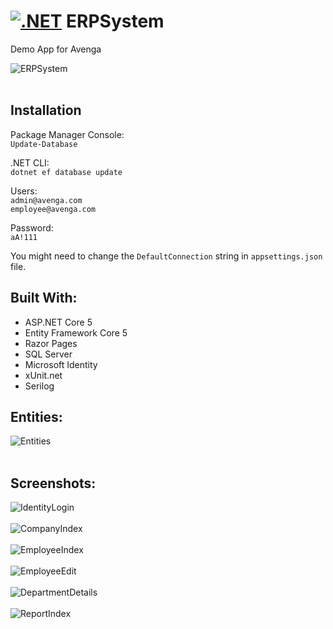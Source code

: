 ﻿[![.NET](https://github.com/gform/ERPSystem/actions/workflows/dotnet.yml/badge.svg)](https://github.com/gform/ERPSystem/actions/workflows/dotnet.yml)
ERPSystem<br />
=========
Demo App for Avenga<br />

![ERPSystem](ERPSystem/wwwroot/images/avenga-erp-logo.png)<br /><br />

Installation<br />
----------------------

Package Manager Console:<br />
`Update-Database`<br />

.NET CLI:<br />
`dotnet ef database update`<br />

Users:<br />
`admin@avenga.com`<br />
`employee@avenga.com`<br />

Password:<br />
`aA!111`<br />

You might need to change the `DefaultConnection` string in `appsettings.json` file.<br />

Built With:<br />
--------------------
- ASP.NET Core 5
- Entity Framework Core 5
- Razor Pages
- SQL Server
- Microsoft Identity
- xUnit.net
- Serilog

Entities:<br />
--------------------
![Entities](Screenshots/Entities.png)<br /><br />

Screenshots:<br />
-----------
![IdentityLogin](Screenshots/IdentityLogin.png)<br /><br />
![CompanyIndex](Screenshots/CompanyIndex.png)<br /><br />
![EmployeeIndex](Screenshots/EmployeeIndex.png)<br /><br />
![EmployeeEdit](Screenshots/EmployeeEdit.png)<br /><br />
![DepartmentDetails](Screenshots/DepartmentDetails.png)<br /><br />
![ReportIndex](Screenshots/ReportIndex.png)<br /><br />
